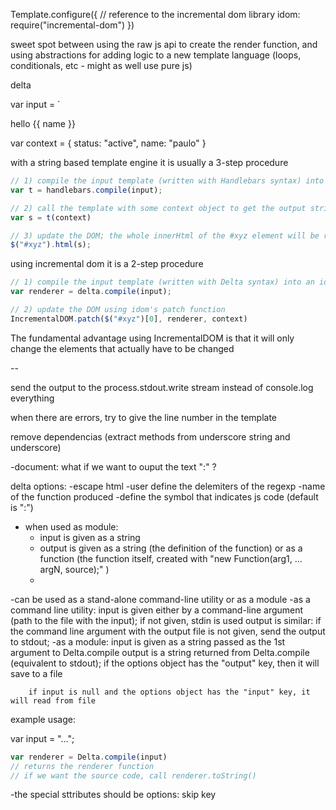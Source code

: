 Template.configure({
    // reference to the incremental dom library
    idom: require("incremental-dom")
})


sweet spot between using the raw js api to create the render function, and using abstractions for adding logic to a new template language (loops, conditionals, etc - might as well use pure js)

delta 


var input = `
<div class={{ status }}>
    hello {{ name }}
</div>


var context = {
    status: "active",
    name: "paulo"
}

with a string based template engine it is usually a 3-step procedure

```js
// 1) compile the input template (written with Handlebars syntax) into a template function:
var t = handlebars.compile(input);

// 2) call the template with some context object to get the output string (the final html string)
var s = t(context)

// 3) update the DOM; the whole innerHtml of the #xyz element will be replaced, even if we are just changing a little part of it;
$("#xyz").html(s);
```

using incremental dom it is a 2-step procedure
```js
// 1) compile the input template (written with Delta syntax) into an idom renderer function
var renderer = delta.compile(input);

// 2) update the DOM using idom's patch function
IncrementalDOM.patch($("#xyz")[0], renderer, context)
```

The fundamental advantage using IncrementalDOM is that it will only change the elements that actually have to be changed

--


send the output to the process.stdout.write stream instead of console.log everything

when there are errors, try to give the line number in the template

remove dependencias (extract methods from underscore string and underscore)

-document: what if we want to ouput the text ":" ?

delta options:
    -escape html
    -user define the delemiters of the regexp
    -name of the function produced 
    -define the symbol that indicates js code (default is ":")


- when used as module:
    + input is given as a string
    + output is given as a string (the definition of the function) or as a function (the function itself, created with "new Function(arg1, ... argN, source);" )
    + 
-can be used as a stand-alone command-line utility or as a module
    -as a command line utility: 
        input is given either by a command-line argument (path to the file with the input); if not given, stdin is used
        output is similar: if the command line argument with the output file is not given, send the output to stdout; 
    -as a module:
        input is given as a string passed as the 1st argument to Delta.compile
        output is a string returned from Delta.compile (equivalent to stdout); if the options object has the "output" key, then it will save to a file

        if input is null and the options object has the "input" key, it will read from file

example usage:


var input = "...";

```js
var renderer = Delta.compile(input)
// returns the renderer function
// if we want the source code, call renderer.toString()
```




-the special sttributes should be options:
skip
key
